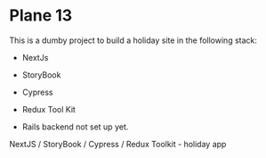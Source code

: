 # Plane 13

This is a dumby project to build a holiday site in the following stack: 

- NextJs
- StoryBook 
- Cypress
- Redux Tool Kit 

- Rails backend not set up yet. 

NextJS / StoryBook / Cypress / Redux Toolkit - holiday app
